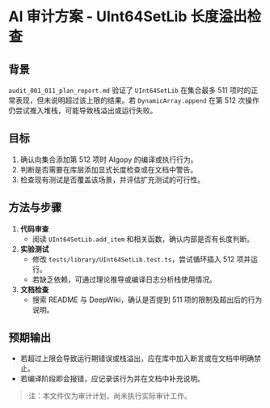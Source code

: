 # AI 审计方案 - UInt64SetLib 长度溢出检查

## 背景
`audit_001_011_plan_report.md` 验证了 `UInt64SetLib` 在集合最多 511 项时的正常表现，但未说明超过该上限的结果。若 `DynamicArray.append` 在第 512 次操作仍尝试推入堆栈，可能导致栈溢出或运行失败。

## 目标
1. 确认向集合添加第 512 项时 Algopy 的编译或执行行为。
2. 判断是否需要在库层添加显式长度检查或在文档中警告。
3. 检查现有测试是否覆盖该场景，并评估扩充测试的可行性。

## 方法与步骤
1. **代码审查**
   - 阅读 `UInt64SetLib.add_item` 和相关函数，确认内部是否有长度判断。
2. **实验测试**
   - 修改 `tests/library/UInt64SetLib.test.ts`，尝试循环插入 512 项并运行。
   - 若缺乏依赖，可通过理论推导或编译日志分析栈使用情况。
3. **文档检查**
   - 搜索 README 与 DeepWiki，确认是否提到 511 项的限制及超出后的行为说明。

## 预期输出
- 若超过上限会导致运行期错误或栈溢出，应在库中加入断言或在文档中明确禁止。
- 若编译阶段即会报错，应记录该行为并在文档中补充说明。

> 注：本文件仅为审计计划，尚未执行实际审计工作。
